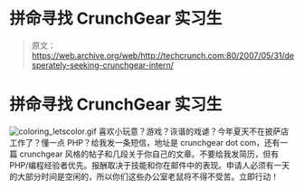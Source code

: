 # 拼命寻找 CrunchGear 实习生

> 原文：<https://web.archive.org/web/http://techcrunch.com:80/2007/05/31/desperately-seeking-crunchgear-intern/>

# 拼命寻找 CrunchGear 实习生

![coloring_letscolor.gif](img/2ffed97fb9471453ac341dd061f5db57.png)
喜欢小玩意？游戏？诙谐的戏谑？今年夏天不在披萨店工作了？懂一点 PHP？给我发一条短信，地址是 crunchgear dot com，还有一篇 crunchgear 风格的帖子和几段关于你自己的文章。不要给我发简历，但有 PHP/编程经验者优先。报酬取决于技能和你在邮件中的表现。申请人必须有一天的大部分时间是空闲的，所以你们这些办公室老鼠将不得不受苦。立即行动！